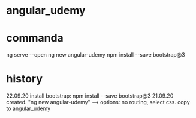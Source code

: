 # angular_udemy

# commanda
ng serve --open
ng new angular-udemy
npm install --save bootstrap@3

# history
22.09.20 install bootstrap: npm install --save bootstrap@3
21.09.20 created. "ng new angular-udemy" --> options: no routing, select css. copy to angular_udemy